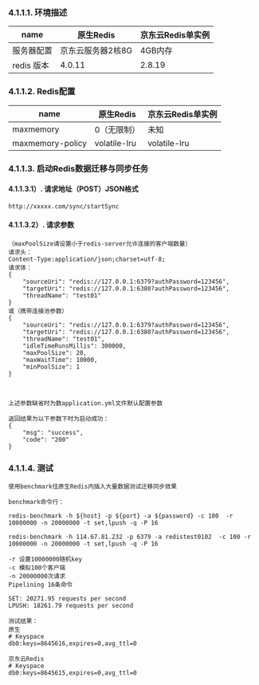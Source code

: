 
### 4.1.1.1. 环境描述 
 name | 原生Redis |  京东云Redis单实例
-|-|-
服务器配置 |京东云服务器2核8G | 4GB内存 |
 redis 版本 |  4.0.11          |  2.8.19 |


### 4.1.1.2. Redis配置 
name | 原生Redis |  京东云Redis单实例
-|-|-
maxmemory | 0（无限制） | 未知 |
maxmemory-policy | volatile-lru | volatile-lru |


### 4.1.1.3. 启动Redis数据迁移与同步任务 
#### 4.1.1.3.1）. 请求地址（POST）JSON格式 
    http://xxxxx.com/sync/startSync
#### 4.1.1.3.2）. 请求参数 
    （maxPoolSize请设置小于redis-server允许连接的客户端数量）
    请求头：
    Content-Type:application/json;charset=utf-8;
    请求体：
    {
        "sourceUri": "redis://127.0.0.1:6379?authPassword=123456",
        "targetUri": "redis://127.0.0.1:6380?authPassword=123456",
        "threadName": "test01"
    }
    或（携带连接池参数）
    {
        "sourceUri": "redis://127.0.0.1:6379?authPassword=123456",
        "targetUri": "redis://127.0.0.1:6380?authPassword=123456",
        "threadName": "test01",
        "idleTimeRunsMillis": 300000,
        "maxPoolSize": 20,
        "maxWaitTime": 10000,
        "minPoolSize": 1
    }



    上述参数缺省时为数application.yml文件默认配置参数    

    返回结果为以下参数下时为启动成功：
    {
        "msg": "success",
        "code": "200"
    }

### 4.1.1.4. 测试
    使用benchmark往原生Redis内插入大量数据测试迁移同步效果
    
    benchmark命令行：
    
    redis-benchmark -h ${host} -p ${port} -a ${password} -c 100  -r 10000000 -n 20000000 -t set,lpush -q -P 16
    
    redis-benchmark -h 114.67.81.232 -p 6379 -a redistest0102  -c 100 -r 10000000 -n 20000000 -t set,lpush -q -P 16
    
    -r 设置10000000随机key
    -c 模拟100个客户端
    -n 20000000次请求 
    Pipelining 16条命令
    
    SET: 20271.95 requests per second
    LPUSH: 18261.79 requests per second
    
    测试结果：
    原生
    # Keyspace
    db0:keys=8645616,expires=0,avg_ttl=0
    
    京东云Redis
    # Keyspace
    db0:keys=8645615,expires=0,avg_ttl=0